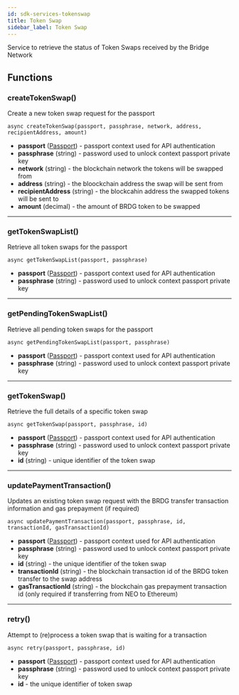 ```yaml
---
id: sdk-services-tokenswap
title: Token Swap
sidebar_label: Token Swap
---
```

Service to retrieve the status of Token Swaps received by the Bridge Network

## Functions
### createTokenSwap()
Create a new token swap request for the passport
```
async createTokenSwap(passport, passphrase, network, address, recipientAddress, amount)
```
- **passport** (<a href='sdk-models-passport'>Passport</a>) - passport context used for API authentication
- **passphrase** (string) - password used to unlock context passport private key
- **network** (string) - the blockchain network the tokens will be swapped from
- **address** (string) - the bloockchain address the swap will be sent from
- **recipientAddress** (string) - the blockcahin address the swapped tokens will be sent to
- **amount** (decimal) - the amount of BRDG token to be swapped

---

### getTokenSwapList()
Retrieve all token swaps for the passport
```
async getTokenSwapList(passport, passphrase)
```
- **passport** (<a href='sdk-models-passport'>Passport</a>) - passport context used for API authentication
- **passphrase** (string) - password used to unlock context passport private key

---

### getPendingTokenSwapList()
Retrieve all pending token swaps for the passport
```
async getPendingTokenSwapList(passport, passphrase)
```
- **passport** (<a href='sdk-models-passport'>Passport</a>) - passport context used for API authentication
- **passphrase** (string) - password used to unlock context passport private key

---

### getTokenSwap()
Retrieve the full details of a specific token swap
```
async getTokenSwap(passport, passphrase, id)
```
- **passport** (<a href='sdk-models-passport'>Passport</a>) - passport context used for API authentication
- **passphrase** (string) - password used to unlock context passport private key
- **id** (string) - unique identifier of the token swap

---

### updatePaymentTransaction()
Updates an existing token swap request with the BRDG transfer transaction information and gas prepayment (if required)
```
async updatePaymentTransaction(passport, passphrase, id, transactionId, gasTransactionId)
```
- **passport** (<a href='sdk-models-passport'>Passport</a>) - passport context used for API authentication
- **passphrase** (string) - password used to unlock context passport private key
- **id** (string) - the unique identifier of the token swap
- **transactionId** (string) - the blockchain transaction id of the BRDG token transfer to the swap address
- **gasTransactionId** (string) - the blockchain gas prepayment transaction id (only required if transferring from NEO to Ethereum)

---

### retry()
Attempt to (re)process a token swap that is waiting for a transaction
```
async retry(passport, passphrase, id)
```
- **passport** (<a href='sdk-models-passport'>Passport</a>) - passport context used for API authentication
- **passphrase** (string) - password used to unlock context passport private key
- **id** - the unique identifier of token swap